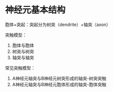 # 神经元基本结构

胞体+突起：突起分为树突（dendrite）+轴突（axon）

突触模型：
1. 胞体与胞体
2. 树突与树突
3. 轴突与轴突

常见突触模型：
1. A神经元轴突与B神经元树突形成的轴突-树突突触
2. A神经元轴突与B神经元胞体形成的轴突-胞体突触

